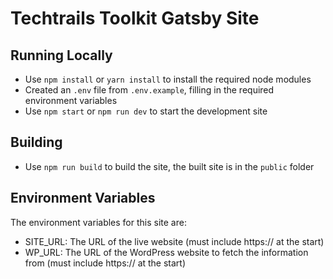 # Techtrails Toolkit Gatsby Site

## Running Locally
- Use `npm install` or `yarn install` to install the required node modules
- Created an `.env` file from `.env.example`, filling in the required environment variables
- Use `npm start` or `npm run dev` to start the development site

## Building
- Use `npm run build` to build the site, the built site is in the `public` folder

## Environment Variables
The environment variables for this site are:

- SITE_URL: The URL of the live website (must include https:// at the start)
- WP_URL: The URL of the WordPress website to fetch the information from (must include https:// at the start)
